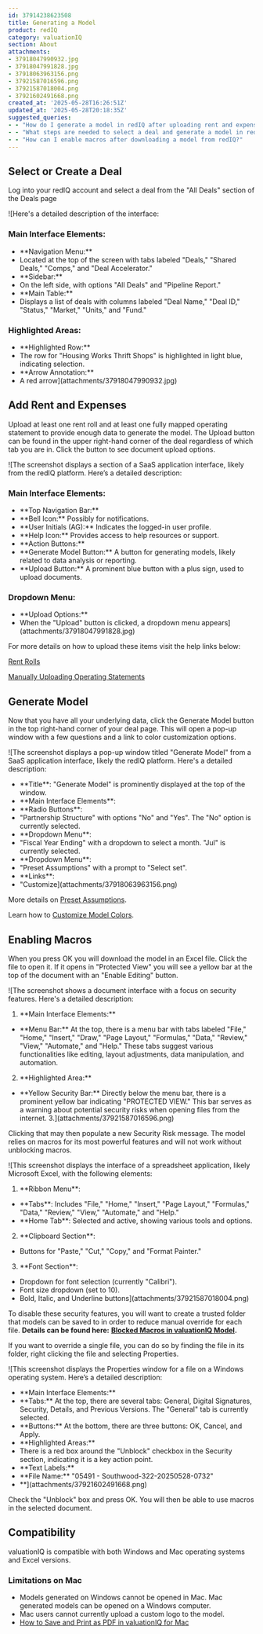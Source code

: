 ```yaml
---
id: 37914238623508
title: Generating a Model
product: redIQ
category: valuationIQ
section: About
attachments:
- 37918047990932.jpg
- 37918047991828.jpg
- 37918063963156.png
- 37921587016596.png
- 37921587018004.png
- 37921602491668.png
created_at: '2025-05-28T16:26:51Z'
updated_at: '2025-05-28T20:18:35Z'
suggested_queries:
- - "How do I generate a model in redIQ after uploading rent and expenses?"
- - "What steps are needed to select a deal and generate a model in redIQ?"
- - "How can I enable macros after downloading a model from redIQ?"
---
```

## Select or Create a Deal

Log into your redIQ account and select a deal from the "All Deals" section of the Deals page

![Here's a detailed description of the interface:
### Main Interface Elements:
- \*\*Navigation Menu:\*\*
- Located at the top of the screen with tabs labeled "Deals," "Shared Deals," "Comps," and "Deal Accelerator."
- \*\*Sidebar:\*\*
- On the left side, with options "All Deals" and "Pipeline Report."
- \*\*Main Table:\*\*
- Displays a list of deals with columns labeled "Deal Name," "Deal ID," "Status," "Market," "Units," and "Fund."
### Highlighted Areas:
- \*\*Highlighted Row:\*\*
- The row for "Housing Works Thrift Shops" is highlighted in light blue, indicating selection.
- \*\*Arrow Annotation:\*\*
- A red arrow](attachments/37918047990932.jpg)

## Add Rent and Expenses

Upload at least one rent roll and at least one fully mapped operating statement to provide enough data to generate the model. The Upload button can be found in the upper right-hand corner of the deal regardless of which tab you are in. Click the button to see document upload options.

![The screenshot displays a section of a SaaS application interface, likely from the redIQ platform. Here’s a detailed description:
### Main Interface Elements:
- \*\*Top Navigation Bar:\*\*
- \*\*Bell Icon:\*\* Possibly for notifications.
- \*\*User Initials (AG):\*\* Indicates the logged-in user profile.
- \*\*Help Icon:\*\* Provides access to help resources or support.
- \*\*Action Buttons:\*\*
- \*\*Generate Model Button:\*\* A button for generating models, likely related to data analysis or reporting.
- \*\*Upload Button:\*\* A prominent blue button with a plus sign, used to upload documents.
### Dropdown Menu:
- \*\*Upload Options:\*\*
- When the "Upload" button is clicked, a dropdown menu appears](attachments/37918047991828.jpg)

For more details on how to upload these items visit the help links below:

[Rent Rolls](https://rediq.zendesk.com/hc/en-us/sections/360007244412-Rent-Rolls)

[Manually Uploading Operating Statements](https://rediq.zendesk.com/hc/en-us/articles/360036412071-Manually-Uploading-Operating-Statements)

## Generate Model

Now that you have all your underlying data, click the Generate Model button in the top right-hand corner of your deal page. This will open a pop-up window with a few questions and a link to color customization options.

![The screenshot displays a pop-up window titled "Generate Model" from a SaaS application interface, likely the redIQ platform. Here's a detailed description:
- \*\*Title\*\*: "Generate Model" is prominently displayed at the top of the window.
- \*\*Main Interface Elements\*\*:
- \*\*Radio Buttons\*\*:
- "Partnership Structure" with options "No" and "Yes". The "No" option is currently selected.
- \*\*Dropdown Menu\*\*:
- "Fiscal Year Ending" with a dropdown to select a month. "Jul" is currently selected.
- \*\*Dropdown Menu\*\*:
- "Preset Assumptions" with a prompt to "Select set".
- \*\*Links\*\*:
- "Customize](attachments/37918063963156.png)

More details on [Preset Assumptions](https://rediq.zendesk.com/hc/en-us/articles/360040579211-Preset-Assumptions).

Learn how to [Customize Model Colors](https://rediq.zendesk.com/hc/en-us/articles/360041475232-Customize-Model-Colors).

## Enabling Macros

When you press OK you will download the model in an Excel file. Click the file to open it. If it opens in "Protected View" you will see a yellow bar at the top of the document with an "Enable Editing" button.

![The screenshot shows a document interface with a focus on security features. Here's a detailed description:
1. \*\*Main Interface Elements:\*\*
- \*\*Menu Bar:\*\* At the top, there is a menu bar with tabs labeled "File," "Home," "Insert," "Draw," "Page Layout," "Formulas," "Data," "Review," "View," "Automate," and "Help." These tabs suggest various functionalities like editing, layout adjustments, data manipulation, and automation.
2. \*\*Highlighted Area:\*\*
- \*\*Yellow Security Bar:\*\* Directly below the menu bar, there is a prominent yellow bar indicating "PROTECTED VIEW." This bar serves as a warning about potential security risks when opening files from the internet.
3.](attachments/37921587016596.png)

Clicking that may then populate a new Security Risk message. The model relies on macros for its most powerful features and will not work without unblocking macros.

![This screenshot displays the interface of a spreadsheet application, likely Microsoft Excel, with the following elements:
1. \*\*Ribbon Menu\*\*:
- \*\*Tabs\*\*: Includes "File," "Home," "Insert," "Page Layout," "Formulas," "Data," "Review," "View," "Automate," and "Help."
- \*\*Home Tab\*\*: Selected and active, showing various tools and options.
2. \*\*Clipboard Section\*\*:
- Buttons for "Paste," "Cut," "Copy," and "Format Painter."
3. \*\*Font Section\*\*:
- Dropdown for font selection (currently "Calibri").
- Font size dropdown (set to 10).
- Bold, Italic, and Underline buttons](attachments/37921587018004.png)

To disable these security features, you will want to create a trusted folder that models can be saved to in order to reduce manual override for each file. **Details can be found here:** [**Blocked Macros in valuationIQ Model**](https://rediq.zendesk.com/hc/en-us/articles/9034902945812-Blocked-Macros-in-valuationIQ-Model)**.**

If you want to override a single file, you can do so by finding the file in its folder, right clicking the file and selecting Properties.

![This screenshot displays the Properties window for a file on a Windows operating system. Here’s a detailed description:
- \*\*Main Interface Elements:\*\*
- \*\*Tabs:\*\* At the top, there are several tabs: General, Digital Signatures, Security, Details, and Previous Versions. The "General" tab is currently selected.
- \*\*Buttons:\*\* At the bottom, there are three buttons: OK, Cancel, and Apply.
- \*\*Highlighted Areas:\*\*
- There is a red box around the "Unblock" checkbox in the Security section, indicating it is a key action point.
- \*\*Text Labels:\*\*
- \*\*File Name:\*\* "05491 - Southwood-322-20250528-0732"
- \*\*](attachments/37921602491668.png)

Check the "Unblock" box and press OK. You will then be able to use macros in the selected document.

## Compatibility

valuationIQ is compatible with both Windows and Mac operating systems and Excel versions.

### Limitations on Mac

* Models generated on Windows cannot be opened in Mac. Mac generated models can be opened on a Windows computer.
* Mac users cannot currently upload a custom logo to the model.
* [How to Save and Print as PDF in valuationIQ for Mac](https://rediq.zendesk.com/hc/en-us/articles/37756528602644-How-to-Save-and-Print-as-PDF-in-valuationIQ-for-Mac)